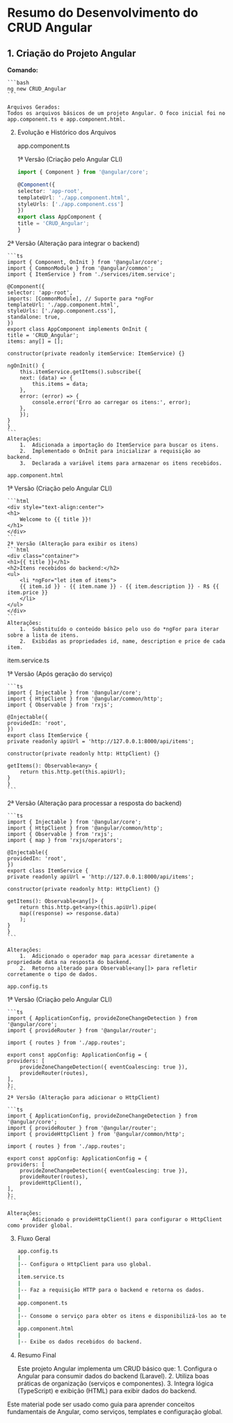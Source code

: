 # Resumo do Desenvolvimento do CRUD Angular

## 1. Criação do Projeto Angular
**Comando:**

    ```bash
    ng new CRUD_Angular
    ```

    Arquivos Gerados:
    Todos os arquivos básicos de um projeto Angular. O foco inicial foi no app.component.ts e app.component.html.

2. Evolução e Histórico dos Arquivos

    app.component.ts

    1ª Versão (Criação pelo Angular CLI)

    ```ts
    import { Component } from '@angular/core';

    @Component({
    selector: 'app-root',
    templateUrl: './app.component.html',
    styleUrls: ['./app.component.css']
    })
    export class AppComponent {
    title = 'CRUD_Angular';
    }
    ```

2ª Versão (Alteração para integrar o backend)

    ```ts
    import { Component, OnInit } from '@angular/core';
    import { CommonModule } from '@angular/common';
    import { ItemService } from './services/item.service';

    @Component({
    selector: 'app-root',
    imports: [CommonModule], // Suporte para *ngFor
    templateUrl: './app.component.html',
    styleUrls: ['./app.component.css'],
    standalone: true,
    })
    export class AppComponent implements OnInit {
    title = 'CRUD_Angular';
    items: any[] = [];

    constructor(private readonly itemService: ItemService) {}

    ngOnInit() {
        this.itemService.getItems().subscribe({
        next: (data) => {
            this.items = data;
        },
        error: (error) => {
            console.error('Erro ao carregar os itens:', error);
        },
        });
    }
    }
    ```
    Alterações:
        1.	Adicionada a importação do ItemService para buscar os itens.
        2.	Implementado o OnInit para inicializar a requisição ao backend.
        3.	Declarada a variável items para armazenar os itens recebidos.

    app.component.html

1ª Versão (Criação pelo Angular CLI)

    ```html
    <div style="text-align:center">
    <h1>
        Welcome to {{ title }}!
    </h1>
    </div>
    ```
    2ª Versão (Alteração para exibir os itens)
    ```html
    <div class="container">
    <h1>{{ title }}</h1>
    <h2>Itens recebidos do backend:</h2>
    <ul>
        <li *ngFor="let item of items">
        {{ item.id }} - {{ item.name }} - {{ item.description }} - R$ {{ item.price }}
        </li>
    </ul>
    </div>
    ```
    Alterações:
        1.	Substituído o conteúdo básico pelo uso do *ngFor para iterar sobre a lista de itens.
        2.	Exibidas as propriedades id, name, description e price de cada item.

item.service.ts

1ª Versão (Após geração do serviço)

    ```ts
    import { Injectable } from '@angular/core';
    import { HttpClient } from '@angular/common/http';
    import { Observable } from 'rxjs';

    @Injectable({
    providedIn: 'root',
    })
    export class ItemService {
    private readonly apiUrl = 'http://127.0.0.1:8000/api/items';

    constructor(private readonly http: HttpClient) {}

    getItems(): Observable<any> {
        return this.http.get(this.apiUrl);
    }
    }
    ```

2ª Versão (Alteração para processar a resposta do backend)

    ```ts
    import { Injectable } from '@angular/core';
    import { HttpClient } from '@angular/common/http';
    import { Observable } from 'rxjs';
    import { map } from 'rxjs/operators';

    @Injectable({
    providedIn: 'root',
    })
    export class ItemService {
    private readonly apiUrl = 'http://127.0.0.1:8000/api/items';

    constructor(private readonly http: HttpClient) {}

    getItems(): Observable<any[]> {
        return this.http.get<any>(this.apiUrl).pipe(
        map((response) => response.data)
        );
    }
    }
    ```

    Alterações:
        1.	Adicionado o operador map para acessar diretamente a propriedade data na resposta do backend.
        2.	Retorno alterado para Observable<any[]> para refletir corretamente o tipo de dados.

    app.config.ts

1ª Versão (Criação pelo Angular CLI)

    ```ts
    import { ApplicationConfig, provideZoneChangeDetection } from '@angular/core';
    import { provideRouter } from '@angular/router';

    import { routes } from './app.routes';

    export const appConfig: ApplicationConfig = {
    providers: [
        provideZoneChangeDetection({ eventCoalescing: true }),
        provideRouter(routes),
    ],
    };
    ```
    2ª Versão (Alteração para adicionar o HttpClient)

    ```ts
    import { ApplicationConfig, provideZoneChangeDetection } from '@angular/core';
    import { provideRouter } from '@angular/router';
    import { provideHttpClient } from '@angular/common/http';

    import { routes } from './app.routes';

    export const appConfig: ApplicationConfig = {
    providers: [
        provideZoneChangeDetection({ eventCoalescing: true }),
        provideRouter(routes),
        provideHttpClient(),
    ],
    };
    ```

    Alterações:
        •	Adicionado o provideHttpClient() para configurar o HttpClient como provider global.

3. Fluxo Geral

    ```bash
    app.config.ts
    |
    |-- Configura o HttpClient para uso global.
    |
    item.service.ts
    |
    |-- Faz a requisição HTTP para o backend e retorna os dados.
    |
    app.component.ts
    |
    |-- Consome o serviço para obter os itens e disponibilizá-los ao template.
    |
    app.component.html
    |
    |-- Exibe os dados recebidos do backend.
    ```
4. Resumo Final

    Este projeto Angular implementa um CRUD básico que:
        1.	Configura o Angular para consumir dados do backend (Laravel).
        2.	Utiliza boas práticas de organização (serviços e componentes).
        3.	Integra lógica (TypeScript) e exibição (HTML) para exibir dados do backend.

Este material pode ser usado como guia para aprender conceitos fundamentais de Angular, como serviços, templates e configuração global.

